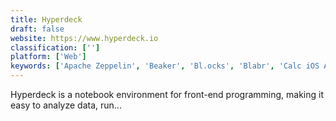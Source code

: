 ```yaml
---
title: Hyperdeck
draft: false 
website: https://www.hyperdeck.io
classification: ['']
platform: ['Web']
keywords: ['Apache Zeppelin', 'Beaker', 'Bl.ocks', 'Blabr', 'Calc iOS App', 'Calculist', 'Carbide', 'Data-Forge Notebook', 'Deco IDE', 'Eve', 'Kajero', 'Looker', 'Notebook Viewer Jupyter Notebooks', 'Observable HQ', 'React Native Desktop', 'RunKit', 'Sublime Tutor', 'Wolfram Mathematica', 'iPython', 'iodide', 'nteract']
---
```

Hyperdeck is a notebook environment for front-end programming, making it easy to analyze data, run...